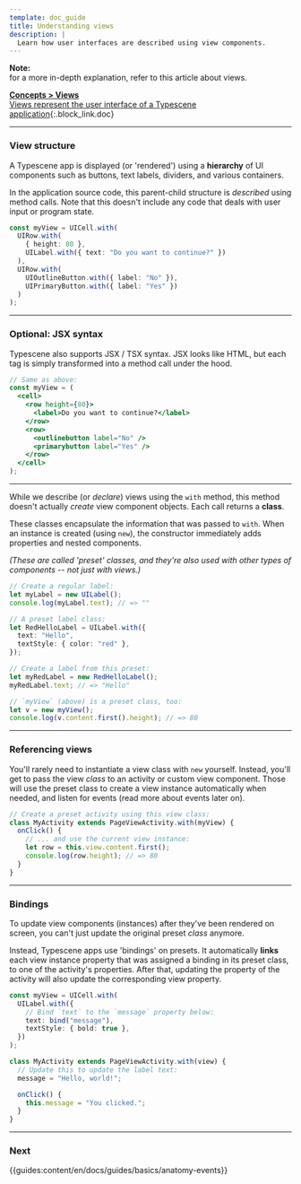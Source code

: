 ```yaml
---
template: doc_guide
title: Understanding views
description: |
  Learn how user interfaces are described using view components.
---
```


<section>

**Note:**<br>
for a more in-depth explanation, refer to this article about views.

</section>

[**Concepts &gt; Views**<br>Views represent the user interface of a Typescene application](/docs/concepts/views){:.block_link.doc}

---

<section>

### View structure

A Typescene app is displayed (or 'rendered') using a **hierarchy** of UI components such as buttons, text labels, dividers, and various containers.

In the application source code, this parent-child structure is _described_ using method calls. Note that this doesn't include any code that deals with user input or program state.

</section>

```typescript
const myView = UICell.with(
  UIRow.with(
    { height: 80 },
    UILabel.with({ text: "Do you want to continue?" })
  ),
  UIRow.with(
    UIOutlineButton.with({ label: "No" }),
    UIPrimaryButton.with({ label: "Yes" })
  )
);
```

---

<section>

### Optional: JSX syntax

Typescene also supports JSX / TSX syntax. JSX looks like HTML, but each tag is simply transformed into a method call under the hood.

</section>

```jsx
// Same as above:
const myView = (
  <cell>
    <row height={80}>
      <label>Do you want to continue?</label>
    </row>
    <row>
      <outlinebutton label="No" />
      <primarybutton label="Yes" />
    </row>
  </cell>
);
```

---

<section>

While we describe (or _declare_) views using the `with` method, this method doesn't actually _create_ view component objects. Each call returns a **class**.

These classes encapsulate the information that was passed to `with`. When an instance is created (using `new`), the constructor immediately adds properties and nested components.

_(These are called 'preset' classes, and they're also used with other types of components -- not just with views.)_

</section>

```typescript
// Create a regular label:
let myLabel = new UILabel();
console.log(myLabel.text); // => ""

// A preset label class:
let RedHelloLabel = UILabel.with({
  text: "Hello",
  textStyle: { color: "red" },
});

// Create a label from this preset:
let myRedLabel = new RedHelloLabel();
myRedLabel.text; // => "Hello"

// `myView` (above) is a preset class, too:
let v = new myView();
console.log(v.content.first().height); // => 80
```

---

<section>

### Referencing views

You'll rarely need to instantiate a view class with `new` yourself. Instead, you'll get to pass the view _class_ to an activity or custom view component. Those will use the preset class to create a view instance automatically when needed, and listen for events (read more about events later on).

</section>

```typescript
// Create a preset activity using this view class:
class MyActivity extends PageViewActivity.with(myView) {
  onClick() {
    // ... and use the current view instance:
    let row = this.view.content.first();
    console.log(row.height); // => 80
  }
}
```

---

<section>

### Bindings

To update view components (instances) after they've been rendered on screen, you can't just update the original preset _class_ anymore.

Instead, Typescene apps use 'bindings' on presets. It automatically **links** each view instance property that was assigned a binding in its preset class, to one of the activity's properties. After that, updating the property of the activity will also update the corresponding view property.

</section>

```typescript
const myView = UICell.with(
  UILabel.with({
    // Bind `text` to the `message` property below:
    text: bind("message"),
    textStyle: { bold: true },
  })
);

class MyActivity extends PageViewActivity.with(view) {
  // Update this to update the label text:
  message = "Hello, world!";

  onClick() {
    this.message = "You clicked.";
  }
}
```

---

<footer>

### Next

{{guides:content/en/docs/guides/basics/anatomy-events}}

</footer>
